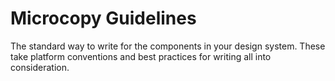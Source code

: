 # Microcopy Guidelines

The standard way to write for the components in your design system. These take platform conventions and best practices for writing all into consideration.

